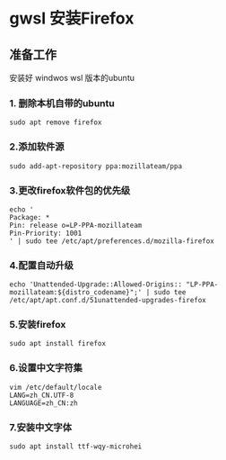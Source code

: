 # gwsl 安装Firefox

## 准备工作

安装好 windwos wsl 版本的ubuntu

### 1. 删除本机自带的ubuntu

```shell
sudo apt remove firefox
```

### 2.添加软件源

```shell
sudo add-apt-repository ppa:mozillateam/ppa
```

### 3.更改firefox软件包的优先级

```shell
echo '
Package: *
Pin: release o=LP-PPA-mozillateam
Pin-Priority: 1001
' | sudo tee /etc/apt/preferences.d/mozilla-firefox
```

### 4.配置自动升级

```shell
echo 'Unattended-Upgrade::Allowed-Origins:: "LP-PPA-mozillateam:${distro_codename}";' | sudo tee /etc/apt/apt.conf.d/51unattended-upgrades-firefox
```

### 5.安装firefox

```shell
sudo apt install firefox
```

### 6.设置中文字符集

```
vim /etc/default/locale
LANG=zh_CN.UTF-8
LANGUAGE=zh_CN:zh
```

### 7.安装中文字体

```shell
sudo apt install ttf-wqy-microhei
```

